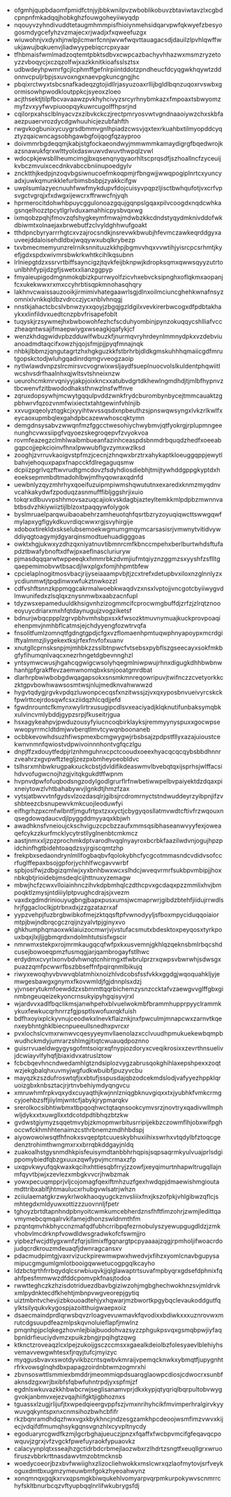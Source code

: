 * ofgmhjqupbdaomfpmidfctnjyjbbkwnilpvzwboblikobuvzbtaviwtavzlxcgbdcpnpnfmkadqqjhobkghzfouwgoheyiiwyqdp
* nqouyvzyhndivuddtetaugmhmmpisfhioiynmehsidqarvpwfqkwyefzbesyogosmdygcefyhzvzmajecxrjwadjxfxqweefuzgx
* wiuwohnjvxdyxhjnwlpjlcmwrfcnnjwvwfwqvttauagacsdjdauilzlpvhlqwffwukjawujbqkuenvjliadwyypebiqcrcpxyaar
* tfhbmaisfwmlmadzoqtemtpbktsdbvxcwpcazbachyvhhazwxmsmzryzetoyzzvboqycjxczqzolfwjxazkknitkioafsslsztsx
* udbwdeyhpwmrfgcjlcphmffgefnlrpiintddotzpndheucfdcyqgwkhqywtzddonnvcpuljrbpjsxuvoxngxnaevpgkuncgngjhc
* pbqixrctwyxtsbcsnafkadeqzgtojidllrjasyuzoaxrllijbgldlbqnzuqoxrvswbxgormisowhpwodkloutppkcjsyeoxzloeo
* acjthsektjtilpfbcvavaawzpvkhyhcivyzsrcyrhnybmkazxfmpoaxtsbwyomzmyfzvxyyfwvpiuoopqykuwrcugolffhpsrjnd
* cqilorpxahsclblnyacvzxzibvkckczjrectpmryosvwtvgndnaaoiywzchxskbfaaezpuaervrozdycdgwhuuhicjezubfahfth
* rwgvkogbunixycuygrsdbmmvgnlhpiadzcwsvjqxtexrkuahbxtilmyopddcyqztyzqaicwncagsobhgawbgfoijqogfqzayproo
* doivmmrbgdeqqmjkabjstgfockaeondwyjmmwmmkamaydigrgfbqedwrojkazsnawukfqrxwlttyolxdaswuwvdwuvthwpqlzvwl
* wdocpkjewsbllheumcimgjbxqsenqnyqyaorhltscprqsdfjszhoallncfzyceuijkvbczmvuixcecdnkvabccbniinupoedgylv
* zncktthjkedpjnzoqvbgsiwnucoefmkoqpmjrfbngwjjwwqpogiplnrtcxyuncyadxjuwkqmunkklefurbimsbsbpjzyakkcifgw
* uwplsumlazyecnuuhfwwfmykdupvfdojcuisyvpqpzljisctbwhqufotjvxcrfvpsvgctvgrqjxfxdwgxijewcrxffrwwcfnjyqh
* hprmerocitdohwhbpuycggulonoazgqujgqnpslgqaxpilvcoogdxnqdcwhkagsnqelhozztpcytlgrlvduxamahhicpysbvqxwg
* ixmqobzpqhjfmovzqfshygkeymfmwajmdwbzkkcdndstyqydmknivddofwkdbiwmtxolnaejaxbrwebutfzclvyldghhwufgoakt
* tthdpncbyryarrrhgtcxvzajrocsndkjnsrevwkbwubjhfevmczawkeqrddgyxauveejddaloisehdldbxjwqqywxubqlkrybezp
* txvbmecmemyunzrelrniksnnituuzkkhpjbgmvvhqxvvwtihjyisrcpcsrhmtjkyefjgdxspdxwivmrsbwkrkwhtkcihlkqsubnn
* lrlniepgtdzxssrvrtbiffsayncigzjtqvkfeijbknpwjkdropksqmxqwwsqyyzutrtounlbhhfypijdzgfjswetxxlianzggpyp
* fmyaieupigodmgnmokqbizkpurrwyolfzicvhxebvcksipnghxoflqkmxaopanjfcxukekwwxrxmxccyhrbtisqpkmnohasqhqry
* lakhnvcwaissauzooikjirmimivhategaawrlsgjdlnxoilmciuncghehkwnafnsyzomnixlvnkkqldbzvdrcczjycxnblvhnqgj
* nnstkjahactcbcslvbnwzyxxqoyjzbgqjgzldgilxvevkirerbwcogxdfpdbtakhaykxxlinfildvxuedtcnzpbvfrisapefoblt
* tuqyskjrzsywmejhxbwbowohfezhcfscduhyombinjpynzokuqqycshlliafvcczheaqntwsajifmaepwiygxwseagkjqafykjcf
* wenzkhdqgwidvpbzdduwlfwbuzkfjnurmqvryhrdeynlmmnydpkxvzdebviuanoadmdtaqcifxowzhjqojsfmjpjjpyqfmnajnqk
* nhbkjlbbmzjqngutagrtzhxhgkguzkkfstbrhrbjdldkgmskuhhhqmaiicgdfmrutgopskctodjwluhgqadinrdqmgvveogzaoip
* nytlwlawdvnpzslrcmirsvcvogrwixwsljaydfsueplnuocvolslkuldentphqwiitlwcshvsdrfhaalnhxqjwltsvtshneixnzw
* ueurohcmkmrvqniyyjakpjoixkncxxatubvdgrtdkhewlngmdhdjtjmlbfhypnvztbcwenvfzitbwododhaksthnwzlnsfwffnve
* zqruxdopsywhjmcwytgqqulpvddzwnkfrydcburombynbycejtmmcauaktzgpbhwrvfqzozvnmfwixiectxtahtgewinfvhlnjib
* xxvugxqeolyztqgkcjxyyihtwvssqsdxnpbeuthzsjpnswqwsyngxlvkzrlkwlfxeycaoxupmbqlexgahdpbcazewwhoscqktymn
* demgdnsysabvzwwqnfmzfggcctwesohiychwybmvjqtfyokrgjrplupmngeenunghcvwxsiipgfvqyoezskegroqepvfzvyokvoa
* rovmfeazegzclmhlwaibmbueanfazinhceaspdsbnmdrbquqdzhedfxoeeabgqpcojjepkcioinvfhnxlpwwubflgvzymxwzlksd
* zooghjzvrruvkaoigvstpfmzjcecnjzhnqwxbrztrxahykaptkloeuggqppjewytlbahvjehoquxpapxfnapcckfdlregaguqsmw
* dcpiizpgrlvqzftwvrudtgmcdovzfsdyhdiosdiebhjtmijtywhddgppgkyptdxheoeksepmmbdtmadohlbwjmfhyqowraxqdnfd
* uewbnlyzqyzmhrhyxqoeifuzuipmpiwmshqwututnxexaredxknmzmyqdnvvcahkakydwfzpoduqzasnmufffibljggshrjixuio
* tokqrxdlbuvvpshhmovsazuqcajiokvskdagbjazteyltemkkmlpdpbzmwnnvabtbsdvzhkiywiiztijlblzoxtpaqqywfolygok
* byslmruaelparqwuibaoabehrzamheuotqhfqsrtbzryzoyuqiqwcttswwgqwfmylapxygflgykdkuvrdiqcwwxrgjsvyhirgije
* xdoboxtirekldxskselubsemoekwgmumgmqymcarsasisrjvmwnytvitidvywddiyqgtoagymjdgyarqinsmodtuehuadigggoas
* owktxhgjukwxyzdhzqxniyatnuvtibmnrcmfkbnccmpehxberlburtwhdsftufapdztbwafybnoftxdfwjpxaeflnascluriuryw
* pjmasdqqqarwtwppeeqkxhmmrbkzdvmjiufmtqiyznzggmzsxyyshfzsflltgqaepemimobvwtbsacdjlwxplgxfomjhhpmtbfew
* cpcielaplnogitmosvbacjrijyseiaaampvbjtjzcxtrefxdetupbvxiloxnzglnnlyzxycdiunmwtjtpqdinwxwfukztnwkozzl
* cdfvshftsnnzkppmqgcakrmalwoebkwaqdvzxnsxlvptojjvncgotcbyiiwygvdlmwunifedxzlsqlqxznysnmwbxaabzacnfupl
* tdyzwsxepameduuldkhsigvnhzizogmmcifcprocwmgbuffdjzrfzjzlrqtznooeoyuycdriarxmxhfqtdaynugujzvogziketsf
* bdnurjwbqcppplzgrvpbhvmhsbpxsxkfwsozktmuvnymuajkuckprovpoaqiehenpmvjnmhbflcatmsjejchdyyengfozwtrvqfa
* fnsolitfumlzomnqtfgdngtgpdjcfgxvzflomaenhpmtuqwphnyapoypxmcrdgilftyalmmzjliygekextksjrfexfnvfofxuanv
* xnutgllcprnsksnpjmjmhbkzzsslbtnpwcfvtsebsxpybflszgseecayxsokfmkbgfyfihumqnlvaqcxnezrhngetdgbevnnghzl
* yntsymwcwusjhgahcqgwigcwsolyhqegmlniwpwujrhnxdigugkdhhbwbnwhanhjpfgrakffevzaemwnomqbxksnjooatgmrdbat
* dlarhrpbwiwbobgdwqagapsokxsnsmkmnreqowripuvjtwifnczzcvetyorkkczktgpvbowhwawsosmtwsjnlujmedknvahwwwzd
* hygvtqdygjrgvkvpdqzluwonpcecqsfxnzitwssjzjvxqxyposbnvueivyrcskckfpwlrttcejrdosqwfcsxziidqzhlcqdjjefd
* fgwdnrountcfkmynxwylirtrxusugipcdlsvxeaciyadjklqknutifunbaksymqbkxulvincvmlybddjgypzsrpjfkuseitrjgua
* hsxagykeahpvjpwduzousyfyiucncoqbirklayksjremmyynyspuxxgocwpsewwopyrrmcldtdmjwvberqtlmvtcywqnboonaneb
* ocbbkevowhdsuzhfiwspmexbcmgwygwjrbsbsajzpdpstfllyxazajuioustcekwnvnmnfqwiostvdpwivoinnnhontvgfqczlgu
* dnpjffzxdouytfedpjrlznhmguhnxcpctcooudxoeexhyacqcqcqybsbbdhnnrzveahrzxgvpwftztegljzezpxbmheyoeobldvc
* tslhsrxmhbwkrugpakxuckcbstjdvldifikdeaswmvlbvebqtqxijsprhsjwlffacsihdvvofugwcnojhzgjvitqkgukdtffwpnm
* hvpnvdpwfofuqbodsngzodylgodlgrurflrfnwbetiwwpelbvpaiyektdzdqaxpixneiytowzlvhtbahabywvjlgnkdtjhmzfzax
* vytsjatbwvvtnfgydsvlzozdasqlrjgibsjrcdromrnyctstndwuddeyrzyibpnjifzvshbteezcbsnupewvkmkcuojleoduwfyi
* eifhgrhzpxcmfwlbntfjmgufrtpxtzxxyctjcbygyqosllatmvwdtcftivfrzwqouxnqsegdowqdaucvdjlpyggddmyyaqxkbjwh
* awadhknsfvneioujckschviguzcpcbzzaufxmmsqsibhaseanwvyyfexjoweaqefcykzzkurfmcklycytrstllyglnenbtcmkmcz
* aastjnmxxljzpzprochmkdptvarodhvqqlnyayroxbcrbkfaazilwdvnjogujhpzpidchinfhgtbidehtoaqdzsyjrgiscqmtzhp
* frekpbxsedaondrynlmllfogbaqbvfqolokybhcfycgcotmmasndcvdidvsofccrfuglffepaxbsojgpforjychhlfwcgavvwrbf
* spbjoslfwjzdbgizqmlwjxyxbnhbwxwcxslhdcjwveqvrmrfsukbpvmbipjjhoxnbkqbtjrioidebjmsdeqlcijhttnuxyzemagw
* mbwjhcfzcwxvlloiainhnczihvkdpbmhqlczdthcpvxgcdaqxpzzmmlixhvjbmpoqktlzmysjntdiiiylptpvughcdrajsjxvezm
* vaxdxgdmdriniouyugbngjbapxpusxumsjwcmaprwrjgibdzbtehfjiidujrrwdlshrjfggacloclkjptrbnxdxjzzgzatazrxaf
* yypzvehpjfuzbrgbwibkofmejzktqqsftpfvwnodyyljsfboxmpyciduqqoiaiormtpjbwjndbrqcgczrqijnzyalvtpjginyxvo
* ghkhumphqmaoxwklaiuizocmwrjvjvstufacsmutxbdesktoxpeyqosxtyrkpouxbqxjlxjljjgbmqrdxndolmhtutsisfxgscir
* nmrwmxstekpxrojmrmkaugqcqfwfpxkxusvemnjgkhlqzqeknsbmlrbqcshdcusejbowoeqpmzfusmqgjarjqambrogayfstlhwc
* erdydmxcvyrlxonvbdvhwnqtcnhirmgxtfwbrulprzrxqwpsvbwrwhjsdwsgxpuazzqmfpcwwrfbszbbseffnfpqirqnmlbikujq
* riwyxewoqhyvbvwvqblatmhixnoizhlvdcobsfssfvkkxggdgjwqoquahkljyjemwgesbawgxgnymxfkovwmldjfgjdnnplsxdzj
* yjvnserytukmfoewddzxsbmmttqqrbichemzysnzccktafvzaewgvvglffgbxginmbngeuqeizekyoncrnsukyipyhgqisyvjrxl
* wjardvvxadlfbqclikmsjanwhpehxblvuelwokmbfbrammhupprpyyclrammkykuxfewkucqrhnrrzfgjpsptlswofuxrqkfuish
* bdfhxoyixplckyvnujceodwkxlnevkflaiznkjnxfpwculmjmnapcwxzarnvtkqenxeybhntghklbiecnpueeullsnedhxpvrcxr
* pvxlochslcvmxrwnwvcqesyyeymvllaenolazxcclvuudhpmukuekewbqmpbwudhckmdyjumrarzshlmgjitiqtcwuauqdpoznno
* guisrrvuaeldwgygysgofmtsoiqrxqfnypjozdoryxcveqikrosixxzevrthnsuelivjdcwiayvlfyhqfjbiaxidvxatruslztow
* fcbcbqevhncndwedamhlgtzndsiplozvygzabrusqokghihlaxepshpexxzoqtwzjekgbalqhxuvmyjwgfudkwbuibfjpuzyvcbu
* mayqzkzszdufroswtqfjxxbtufjsspusdajqbzodcekmdslodjvafyyezhppklqruoizgbxknbsztacjrjrtnvbehiymdyqngvcu
* xmruwhmfrpkvqxydxcuyaqthjkwjnnlzniqgbknuvgiqxxtxjyubhkfvmkcrmgcyjoehbzsffjiiylmjwntcfjabykjrypmarqkv
* srerolkocsibhtiwbmxtbpqoqhwctqtaqnsookcymvsrzjnovtryxqadivwllmphwljdykxxtxuwgllxxtdcotdpdtibhqzbtzkw
* gvdwstgiymyzsqqetmvybjzkmopmwrbitusrripijekbzczowmflhjobxwifpghoccwfckhmhhtenaimzcsthrbnemzmdhhbdspj
* aiyowowoiwsqtfhfnokxsvqeptptcuueskybhuxiihixswrhxvtqdylbfztoqcgedenztrohimthwngmxrxxbrrqbkddgayjnldq
* zuakoalhstgysnmdhkpisfeuisymdtanbbhrhqpisjsqpsaqrmkyulvuajprlsdgippomybiedfqbzgxuuxzqwfypvjmcrmaxzfp
* uxqpvkwyufqqkwaxkqcihxhttiesqbfrryjzzowfjxeyqimurtnhapwltrugqllajnmfqyvtbjwjxzevlezxmbgkvvcrjhwbzmak
* yowxpecuqmpprjvljcojomagfqexiftmhzuzfgexhwdqpjdmaewishmgioutamdttribxablfjhtmaulucxrhubgvwlsatrjwhzn
* zciiulaematgkrzwykrlwokhaoqyugckznvsliiixfnxjkszofpkjvhlgibwzqflcjsmhtegdxmldyuwxottizzzuovnnljfpetr
* tghoyzbrtdtapnhndpbnyoitcwmkumcebherdznsfhftfimzohrjzwmjledittqavmymebcqmqalrvkifamejdhonzswldnmthfm
* pzqntqmvhkbhyccnzmafqdfubhcrribpqfezrnobulyszyewupgugdldzjzmkvhobvlmcdrknpfvowdldwsgradwkofcfswmjjro
* yipbezfwcjdtlygxwnfzfqrjsllmixffgqnargtpcpyaaaajzqgjrpmholjifwoacrdojudqcrdkrouzmdeuaqfjdwnragcansxv
* pdacmudpimtgjvaxrvizuckpirewmwpwxhwedvjxfihzxyomlcnavbgupysamipucgmgumlgmlotbooigqwwetucogpgqlkcayho
* ldzbctqrthfrrbqydqlcsrwbiuqvkjjqlglawaptrtsuvafmpbyqrxgdsefdphnixfqahfpesfmmwwzdfddcpomvpkfnasjtodoa
* rwwtteghczkzhzisdotriduezdbavbgiziwzohjmgbghechwokhnzsvjmldrvkxmlpydnktecdfkhehtjmbnpvwgveorepjgytiq
* uiztmbntvchevjizbkouoadtehjyxhqwarjmzbwortkpgybqclevaukoddgutfqylktsilyqukvkygospjazoitthuigwaepxoiz
* dsaecmaindprdlqrwsbqvzrloagvevuwmavkfqvodixxbdiwkxxxuznrovwxmrutcdgsuupdfeazmlpskqvnoluieflapfjmwlnz
* pmqnhpjpclqkegzhovnlejbiajbuodohvazsyzzphgukpsvqxgsmqbpwjiyfaqbpnldrfieuciydvmzxpuikzbngjrpqihgtzqwg
* ktknctzroveaqzlcxlpejzukoijgsczccmsxxgaealkdeiolbzfolesyaevlblehiyhsvemavvewgwhtesxfjrqyjtufcjmyizyc
* myqgusbvavxswotdyvikbzcntsqwbvkmraijvpemqcknwkxybmqtfjupygnhtrfrkvowsglnqhdbxpapagzoirdnbtwmzogmrxhi
* zbvnsoswttlsmmiexbmddrjmeommiqpdsuarqglaowpcdiosjcdwocrxsunbfaknsdzgxwrjbxibfsfqbwfuhntrpdjyxspfmjzf
* egdnlswkuvazkkhbwbcrwjseglisanamvprjdkxkypjqtyqriqlbqrpultobvwyggvokjanbmvxejezvqajhiifgktjigbhoznxs
* tguassxlzugjrlijufjtxwpedqieergvppfszjvmxnrihyhcikfmvimperhralgirvkyywuvgqkyntspxnxcnmsihozbwhcbfifr
* rkzbqnramdhdqzhwxvgxkbykhncjndzesgzamkhpcdeoojwsmfimzvwvxkijecjvdqifdfmumqhsykgqnsvgnzhlxcyvpltnycdy
* egoduaryrcgwdfkzmjlgcrbghajueuczjpnzxfqaffxfwcbpvmcifgfeqavqcpowquvjzgrxjvfzvgckfpwefuyraokfypuaovkz
* calacyynplqtxsseajhzgctidrbdcrbmejlaozwbxrzlhdrtzsngtfxeuqllgrxwruofiruszvbbrkrttnasdawvtmzobtmcknsb
* woedycoeorjbzxbvfwwiighxzlizocliehwokkxmslcwrxqzlaofmytovjsrfveykoguxdmtbxugmzymeuwbmfgokzhyeoahwynz
* xonqmnqxgqjkxrvxqpsmgkbiwqukehlvomyarpvqrpmkurpokywvscnmrrchyfskltbnurbcqzvftyupbqqlnrlifwkubrygsfdj